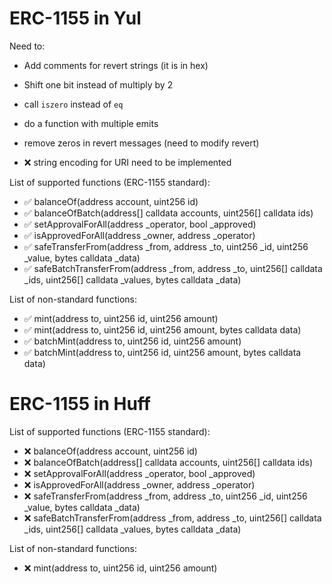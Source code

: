 # ERC-1155 in Yul


Need to:
- Add comments for revert strings (it is in hex)
- Shift one bit instead of multiply by 2
- call `iszero` instead of `eq`
- do a function with multiple emits
- remove zeros in revert messages (need to modify revert)

- :x: string encoding for URI need to be implemented

List of supported functions (ERC-1155 standard):
- :white_check_mark: balanceOf(address account, uint256 id)
- :white_check_mark: balanceOfBatch(address[] calldata accounts, uint256[] calldata ids)
- :white_check_mark: setApprovalForAll(address _operator, bool _approved)
- :white_check_mark: isApprovedForAll(address _owner, address _operator)
- :white_check_mark: safeTransferFrom(address _from, address _to, uint256 _id, uint256 _value, bytes calldata _data)
- :white_check_mark: safeBatchTransferFrom(address _from, address _to, uint256[] calldata _ids, uint256[] calldata _values, bytes calldata _data)

List of non-standard functions:
- :white_check_mark: mint(address to, uint256 id, uint256 amount)
- :white_check_mark: mint(address to, uint256 id, uint256 amount, bytes calldata data)
- :white_check_mark: batchMint(address to, uint256 id, uint256 amount)
- :white_check_mark: batchMint(address to, uint256 id, uint256 amount, bytes calldata data)

# ERC-1155 in Huff

List of supported functions (ERC-1155 standard):
- :x: balanceOf(address account, uint256 id)
- :x: balanceOfBatch(address[] calldata accounts, uint256[] calldata ids)
- :x: setApprovalForAll(address _operator, bool _approved)
- :x: isApprovedForAll(address _owner, address _operator)
- :x: safeTransferFrom(address _from, address _to, uint256 _id, uint256 _value, bytes calldata _data)
- :x: safeBatchTransferFrom(address _from, address _to, uint256[] calldata _ids, uint256[] calldata _values, bytes calldata _data)

List of non-standard functions:
- :x: mint(address to, uint256 id, uint256 amount)

